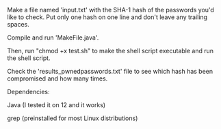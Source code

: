 Make a file named 'input.txt' with the SHA-1 hash of the passwords you'd like to check. Put only one hash on one line and don't leave any trailing spaces.

Compile and run 'MakeFile.java'. 

Then, run "chmod +x test.sh" to make the shell script executable and run the shell script.

Check the 'results_pwnedpasswords.txt' file to see which hash has been compromised and how many times.

Dependencies: 

Java (I tested it on 12 and it works)

grep (preinstalled for most Linux distributions)
